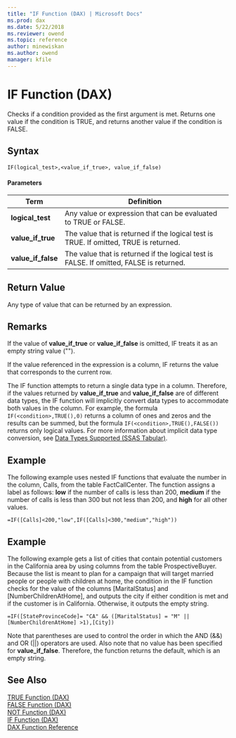 ```yaml
---
title: "IF Function (DAX) | Microsoft Docs"
ms.prod: dax
ms.date: 5/22/2018
ms.reviewer: owend
ms.topic: reference
author: minewiskan
ms.author: owend
manager: kfile
---
```

# IF Function (DAX)
Checks if a condition provided as the first argument is met. Returns one value if the condition is TRUE, and returns another value if the condition is FALSE.  
  
## Syntax  
  
```  
IF(logical_test>,<value_if_true>, value_if_false)  
```  
  
#### Parameters  
  
|Term|Definition|  
|--------|--------------|  
|**logical_test**|Any value or expression that can be evaluated to TRUE or FALSE.|  
|**value_if_true**|The value that is returned if the logical test is TRUE. If omitted, TRUE is returned.|  
|**value_if_false**|The value that is returned if the logical test is FALSE. If omitted, FALSE is returned.|  
  
## Return Value  
Any type of value that can be returned by an expression.  
  
## Remarks  
If the value of **value_if_true** or **value_if_false** is omitted, IF treats it as an empty string value ("").  
  
If the value referenced in the expression is a column, IF returns the value that corresponds to the current row.  
  
The IF function attempts to return a single data type in a column. Therefore, if the values returned by **value_if_true** and **value_if_false** are of different data types, the IF function will implicitly convert data types to accommodate both values in the column. For example, the formula `IF(<condition>,TRUE(),0)` returns a column of ones and zeros and the results can be summed, but the formula `IF(<condition>,TRUE(),FALSE())` returns only logical values. For more information about implicit data type conversion, see [Data Types Supported (SSAS Tabular)](http://msdn.microsoft.com/en-us/92993f7b-7243-4aec-906d-0b0379798242).  
  
## Example  
The following example uses nested IF functions that evaluate the number in the column, Calls, from the table FactCallCenter. The function assigns a label as follows: **low** if the number of calls is less than 200, **medium** if the number of calls is less than 300 but not less than 200, and **high** for all other values.  
  
```  
=IF([Calls]<200,"low",IF([Calls]<300,"medium","high"))  
```  
  
## Example  
The following example gets a list of cities that contain potential customers in the California area by using columns from the table ProspectiveBuyer. Because the list is meant to plan for a campaign that will target married people or people with children at home, the condition in the IF function checks for the value of the columns [MaritalStatus] and [NumberChildrenAtHome], and outputs the city if either condition is met and if the customer is in California. Otherwise, it outputs the empty string.  
  
```  
=IF([StateProvinceCode]= "CA" && ([MaritalStatus] = "M" || [NumberChildrenAtHome] >1),[City])  
```  
Note that parentheses are used to control the order in which the AND (&amp;&amp;) and OR (||) operators are used. Also note that no value has been specified for **value_if_false**. Therefore, the function returns the default, which is an empty string.  
  
## See Also  
[TRUE Function &#40;DAX&#41;](true-function-dax.md)  
[FALSE Function &#40;DAX&#41;](false-function-dax.md)  
[NOT Function &#40;DAX&#41;](not-function-dax.md)  
[IF Function &#40;DAX&#41;](if-function-dax.md)  
[DAX Function Reference](dax-function-reference.md)  
  
